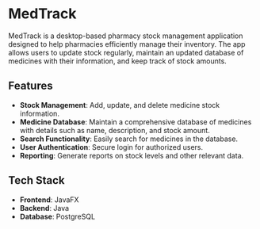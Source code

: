 # MedTrack

MedTrack is a desktop-based pharmacy stock management application designed to help pharmacies efficiently manage their inventory. The app allows users to update stock regularly, maintain an updated database of medicines with their information, and keep track of stock amounts.

## Features

- **Stock Management**: Add, update, and delete medicine stock information.
- **Medicine Database**: Maintain a comprehensive database of medicines with details such as name, description, and stock amount.
- **Search Functionality**: Easily search for medicines in the database.
- **User Authentication**: Secure login for authorized users.
- **Reporting**: Generate reports on stock levels and other relevant data.

## Tech Stack

- **Frontend**: JavaFX
- **Backend**: Java
- **Database**: PostgreSQL
